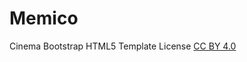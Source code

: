 # Memico
Cinema Bootstrap HTML5 Template
License [CC BY 4.0](https://creativecommons.org/licenses/by/4.0/)